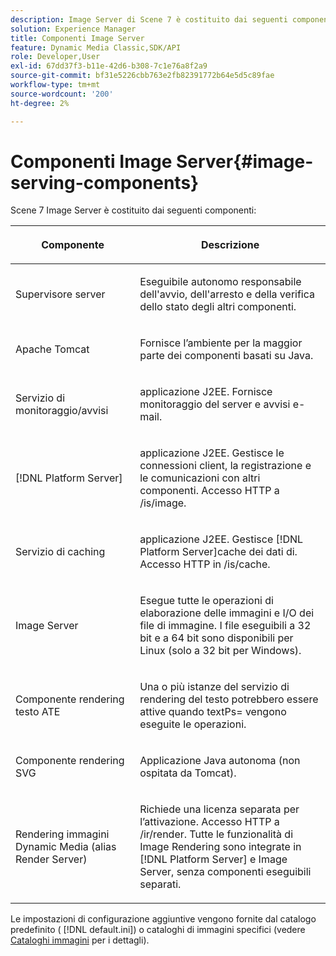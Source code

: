 ```yaml
---
description: Image Server di Scene 7 è costituito dai seguenti componenti
solution: Experience Manager
title: Componenti Image Server
feature: Dynamic Media Classic,SDK/API
role: Developer,User
exl-id: 67dd37f3-b11e-42d6-b308-7c1e76a8f2a9
source-git-commit: bf31e5226cbb763e2fb82391772b64e5d5c89fae
workflow-type: tm+mt
source-wordcount: '200'
ht-degree: 2%

---
```


# Componenti Image Server{#image-serving-components}

Scene 7 Image Server è costituito dai seguenti componenti:

<table id="table_534AF33FE5C4453EACAE0DF35E8E3B63"> 
 <thead> 
  <tr> 
   <th colname="col1" class="entry"> <p>Componente </p> </th> 
   <th colname="col2" class="entry"> <p>Descrizione </p> </th> 
  </tr>
 </thead>
 <tbody> 
  <tr> 
   <td colname="col1"> <p>Supervisore server </p> </td> 
   <td colname="col2"> <p>Eseguibile autonomo responsabile dell'avvio, dell'arresto e della verifica dello stato degli altri componenti. </p> </td> 
  </tr> 
  <tr> 
   <td colname="col1"> <p>Apache Tomcat </p> </td> 
   <td colname="col2"> <p>Fornisce l’ambiente per la maggior parte dei componenti basati su Java. </p> </td> 
  </tr> 
  <tr> 
   <td colname="col1"> <p>Servizio di monitoraggio/avvisi </p> </td> 
   <td colname="col2"> <p>applicazione J2EE. Fornisce monitoraggio del server e avvisi e-mail. </p> </td> 
  </tr> 
  <tr> 
   <td colname="col1"> <p>[!DNL Platform Server] </p> </td> 
   <td colname="col2"> <p>applicazione J2EE. Gestisce le connessioni client, la registrazione e le comunicazioni con altri componenti. Accesso HTTP a <span class="filepath"> /is/image</span>. </p> </td> 
  </tr> 
  <tr> 
   <td colname="col1"> <p>Servizio di caching </p> </td> 
   <td colname="col2"> <p>applicazione J2EE. Gestisce [!DNL Platform Server]cache dei dati di. Accesso HTTP in /is/cache. </p> </td> 
  </tr> 
  <tr> 
   <td colname="col1"> <p>Image Server </p> </td> 
   <td colname="col2"> <p>Esegue tutte le operazioni di elaborazione delle immagini e I/O dei file di immagine. I file eseguibili a 32 bit e a 64 bit sono disponibili per Linux (solo a 32 bit per Windows). </p> </td> 
  </tr> 
  <tr> 
   <td colname="col1"> <p>Componente rendering testo ATE </p> </td> 
   <td colname="col2"> <p>Una o più istanze del servizio di rendering del testo potrebbero essere attive quando <span class="codeph"> textPs=</span> vengono eseguite le operazioni. </p> </td> 
  </tr> 
  <tr> 
   <td colname="col1"> <p>Componente rendering SVG </p> </td> 
   <td colname="col2"> <p>Applicazione Java autonoma (non ospitata da Tomcat). </p> </td> 
  </tr> 
  <tr> 
   <td colname="col1"> <p>Rendering immagini Dynamic Media (alias Render Server) </p> </td> 
   <td colname="col2"> <p>Richiede una licenza separata per l’attivazione. Accesso HTTP a <span class="filepath"> /ir/render</span>. Tutte le funzionalità di Image Rendering sono integrate in [!DNL Platform Server] e Image Server, senza componenti eseguibili separati. </p> </td> 
  </tr> 
 </tbody> 
</table>

Le impostazioni di configurazione aggiuntive vengono fornite dal catalogo predefinito ( [!DNL default.ini]) o cataloghi di immagini specifici (vedere [Cataloghi immagini](../../is-api/image-catalog/image-serving-api-ref/c-image-catalog-reference/c-overview/c-overview.md#concept-9ce2b6a133de45f783e95cabc5810ac3) per i dettagli).
